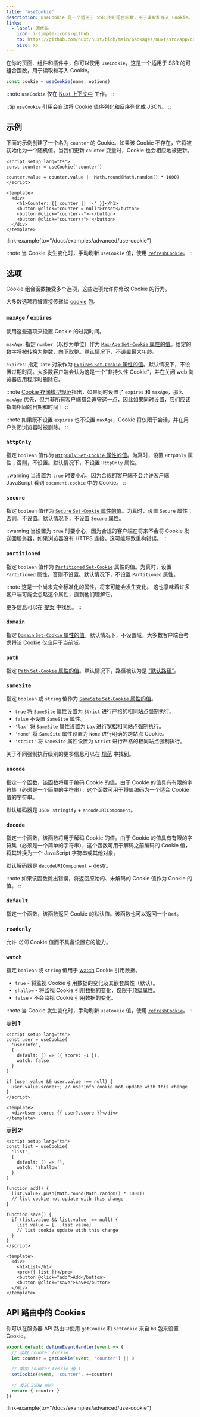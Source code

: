```yaml
---
title: 'useCookie'
description: useCookie 是一个适用于 SSR 的可组合函数，用于读取和写入 Cookie。
links:
  - label: 源代码
    icon: i-simple-icons-github
    to: https://github.com/nuxt/nuxt/blob/main/packages/nuxt/src/app/composables/cookie.ts
    size: xs
---
```


在你的页面、组件和插件中，你可以使用 `useCookie`，这是一个适用于 SSR 的可组合函数，用于读取和写入 Cookie。

```ts
const cookie = useCookie(name, options)
```

::note
`useCookie` 仅在 [Nuxt 上下文中](/docs/guide/going-further/nuxt-app#the-nuxt-context) 工作。
::

::tip
`useCookie` 引用会自动将 Cookie 值序列化和反序列化成 JSON。
::

## 示例

下面的示例创建了一个名为 `counter` 的 Cookie。如果该 Cookie 不存在，它将被初始化为一个随机值。当我们更新 `counter` 变量时，Cookie 也会相应地被更新。

```vue [app.vue]
<script setup lang="ts">
const counter = useCookie('counter')

counter.value = counter.value || Math.round(Math.random() * 1000)
</script>

<template>
  <div>
    <h1>Counter: {{ counter || '-' }}</h1>
    <button @click="counter = null">reset</button>
    <button @click="counter--">-</button>
    <button @click="counter++">+</button>
  </div>
</template>
```

:link-example{to="/docs/examples/advanced/use-cookie"}

::note
当 Cookie 发生变化时，手动刷新 `useCookie` 值，使用 [`refreshCookie`](/api/utils/refresh-cookie)。
::

## 选项

Cookie 组合函数接受多个选项，这些选项允许你修改 Cookie 的行为。

大多数选项将被直接传递给 [cookie](https://github.com/jshttp/cookie) 包。

### `maxAge` / `expires`

使用这些选项来设置 Cookie 的过期时间。

`maxAge`: 指定 `number`（以秒为单位）作为 [`Max-Age` `Set-Cookie` 属性的值](https://tools.ietf.org/html/rfc6265#section-5.2.2)。给定的数字将被转换为整数，向下取整。默认情况下，不设置最大年龄。

`expires`: 指定 `Date` 对象作为 [`Expires` `Set-Cookie` 属性的值](https://tools.ietf.org/html/rfc6265#section-5.2.1)。默认情况下，不设置过期时间。大多数客户端会认为这是一个“非持久性 Cookie”，并在关闭 web 浏览器应用程序时删除它。

::note
[Cookie 存储模型规范](https://tools.ietf.org/html/rfc6265#section-5.3)指出，如果同时设置了 `expires` 和 `maxAge`，那么 `maxAge` 优先，但并非所有客户端都会遵守这一点，因此如果同时设置，它们应该指向相同的日期和时间！
::

::note
如果既不设置 `expires` 也不设置 `maxAge`，Cookie 将仅限于会话，并在用户关闭浏览器时被删除。
::

### `httpOnly`

指定 `boolean` 值作为 [`HttpOnly` `Set-Cookie` 属性的值](https://tools.ietf.org/html/rfc6265#section-5.2.6)。为真时，设置 `HttpOnly` 属性；否则，不设置。默认情况下，不设置 `HttpOnly` 属性。

::warning
当设置为 `true` 时要小心，因为合规的客户端不会允许客户端 JavaScript 看到 `document.cookie` 中的 Cookie。
::

### `secure`

指定 `boolean` 值作为 [`Secure` `Set-Cookie` 属性的值](https://tools.ietf.org/html/rfc6265#section-5.2.5)。为真时，设置 `Secure` 属性；否则，不设置。默认情况下，不设置 `Secure` 属性。

::warning
当设置为 `true` 时要小心，因为合规的客户端在将来不会将 Cookie 发送回服务器，如果浏览器没有 HTTPS 连接。这可能导致重构错误。
::

### `partitioned`

指定 `boolean` 值作为 [`Partitioned` `Set-Cookie`](https://datatracker.ietf.org/doc/html/draft-cutler-httpbis-partitioned-cookies#section-2.1) 属性的值。为真时，设置 `Partitioned` 属性，否则不设置。默认情况下，不设置 `Partitioned` 属性。

::note
这是一个尚未完全标准化的属性，将来可能会发生变化。
这也意味着许多客户端可能会忽略这个属性，直到他们理解它。

更多信息可以在 [提案](https://github.com/privacycg/CHIPS) 中找到。
::

### `domain`

指定 [`Domain` `Set-Cookie` 属性的值](https://tools.ietf.org/html/rfc6265#section-5.2.3)。默认情况下，不设置域，大多数客户端会考虑将该 Cookie 仅应用于当前域。

### `path`

指定 [`Path` `Set-Cookie` 属性的值](https://tools.ietf.org/html/rfc6265#section-5.2.4)。默认情况下，路径被认为是 ["默认路径"](https://tools.ietf.org/html/rfc6265#section-5.1.4)。

### `sameSite`

指定 `boolean` 或 `string` 值作为 [`SameSite` `Set-Cookie` 属性的值](https://tools.ietf.org/html/draft-ietf-httpbis-rfc6265bis-03#section-4.1.2.7)。

- `true` 将 `SameSite` 属性设置为 `Strict` 进行严格的相同站点强制执行。
- `false` 不设置 `SameSite` 属性。
- `'lax'` 将 `SameSite` 属性设置为 `Lax` 进行宽松相同站点强制执行。
- `'none'` 将 `SameSite` 属性设置为 `None` 进行明确的跨站点 Cookie。
- `'strict'` 将 `SameSite` 属性设置为 `Strict` 进行严格的相同站点强制执行。

关于不同强制执行级别的更多信息可以在 [规范](https://tools.ietf.org/html/draft-ietf-httpbis-rfc6265bis-03#section-4.1.2.7) 中找到。

### `encode`

指定一个函数，该函数将用于编码 Cookie 的值。由于 Cookie 的值具有有限的字符集（必须是一个简单的字符串），这个函数可用于将值编码为一个适合 Cookie 值的字符串。

默认编码器是 `JSON.stringify` + `encodeURIComponent`。

### `decode`

指定一个函数，该函数将用于解码 Cookie 的值。由于 Cookie 的值具有有限的字符集（必须是一个简单的字符串），这个函数可用于解码之前编码的 Cookie 值，将其转换为一个 JavaScript 字符串或其他对象。

默认解码器是 `decodeURIComponent` + [destr](https://github.com/unjs/destr)。

::note
如果该函数抛出错误，将返回原始的、未解码的 Cookie 值作为 Cookie 的值。
::

### `default`

指定一个函数，该函数返回 Cookie 的默认值。该函数也可以返回一个 `Ref`。

### `readonly`

允许 _访问_ Cookie 值而不具备设置它的能力。

### `watch`

指定 `boolean` 或 `string` 值用于 [watch](https://vuejs.org/api/reactivity-core.html#watch) Cookie 引用数据。

- `true` - 将监视 Cookie 引用数据的变化及其嵌套属性（默认）。
- `shallow` - 将监视 Cookie 引用数据的变化，仅限于顶级属性。
- `false` - 不会监视 Cookie 引用数据的变化。

::note
当 Cookie 发生变化时，手动刷新 `useCookie` 值，使用 [`refreshCookie`](/api/utils/refresh-cookie)。
::

**示例 1:**

```vue
<script setup lang="ts">
const user = useCookie(
  'userInfo',
  {
    default: () => ({ score: -1 }),
    watch: false
  }
)

if (user.value && user.value !== null) {
  user.value.score++; // userInfo cookie not update with this change
}
</script>

<template>
  <div>User score: {{ user?.score }}</div>
</template>
```

**示例 2:**

```vue
<script setup lang="ts">
const list = useCookie(
  'list',
  {
    default: () => [],
    watch: 'shallow'
  }
)

function add() {
  list.value?.push(Math.round(Math.random() * 1000))
  // list cookie not update with this change
}

function save() {
  if (list.value && list.value !== null) {
    list.value = [...list.value]
    // list cookie update with this change
  }
}
</script>

<template>
  <div>
    <h1>List</h1>
    <pre>{{ list }}</pre>
    <button @click="add">Add</button>
    <button @click="save">Save</button>
  </div>
</template>
```

## API 路由中的 Cookies

你可以在服务器 API 路由中使用 `getCookie` 和 `setCookie` 来自 `h3` 包来设置 Cookie。

```ts [server/api/counter.ts]
export default defineEventHandler(event => {
  // 读取 counter Cookie
  let counter = getCookie(event, 'counter') || 0

  // 增加 counter Cookie 值 1
  setCookie(event, 'counter', ++counter)

  // 发送 JSON 响应
  return { counter }
})
```

:link-example{to="/docs/examples/advanced/use-cookie"}
